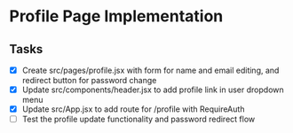 # Profile Page Implementation

## Tasks
- [x] Create src/pages/profile.jsx with form for name and email editing, and redirect button for password change
- [x] Update src/components/header.jsx to add profile link in user dropdown menu
- [x] Update src/App.jsx to add route for /profile with RequireAuth
- [ ] Test the profile update functionality and password redirect flow
